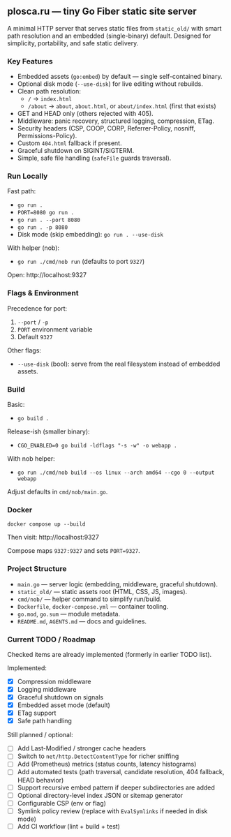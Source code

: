 ## plosca.ru — tiny Go Fiber static site server

A minimal HTTP server that serves static files from `static_old/` with smart path resolution and an embedded (single-binary) default. Designed for simplicity, portability, and safe static delivery.

### Key Features

- Embedded assets (`go:embed`) by default — single self-contained binary.
- Optional disk mode (`--use-disk`) for live editing without rebuilds.
- Clean path resolution:
  - `/` → `index.html`
  - `/about` → `about`, `about.html`, or `about/index.html` (first that exists)
- GET and HEAD only (others rejected with 405).
- Middleware: panic recovery, structured logging, compression, ETag.
- Security headers (CSP, COOP, CORP, Referrer-Policy, nosniff, Permissions-Policy).
- Custom `404.html` fallback if present.
- Graceful shutdown on SIGINT/SIGTERM.
- Simple, safe file handling (`safeFile` guards traversal).

### Run Locally

Fast path:
- `go run .`
- `PORT=8080 go run .`
- `go run . --port 8080`
- `go run . -p 8080`
- Disk mode (skip embedding): `go run . --use-disk`

With helper (nob):
- `go run ./cmd/nob run` (defaults to port `9327`)

Open: http://localhost:9327

### Flags & Environment

Precedence for port:
1. `--port` / `-p`
2. `PORT` environment variable
3. Default `9327`

Other flags:
- `--use-disk` (bool): serve from the real filesystem instead of embedded assets.

### Build

Basic:
- `go build .`

Release-ish (smaller binary):
- `CGO_ENABLED=0 go build -ldflags "-s -w" -o webapp .`

With nob helper:
- `go run ./cmd/nob build --os linux --arch amd64 --cgo 0 --output webapp`

Adjust defaults in `cmd/nob/main.go`.

### Docker

```
docker compose up --build
```

Then visit: http://localhost:9327

Compose maps `9327:9327` and sets `PORT=9327`.

### Project Structure

- `main.go` — server logic (embedding, middleware, graceful shutdown).
- `static_old/` — static assets root (HTML, CSS, JS, images).
- `cmd/nob/` — helper command to simplify run/build.
- `Dockerfile`, `docker-compose.yml` — container tooling.
- `go.mod`, `go.sum` — module metadata.
- `README.md`, `AGENTS.md` — docs and guidelines.

### Current TODO / Roadmap

Checked items are already implemented (formerly in earlier TODO list).

Implemented:
- [x] Compression middleware
- [x] Logging middleware
- [x] Graceful shutdown on signals
- [x] Embedded asset mode (default)
- [x] ETag support
- [x] Safe path handling

Still planned / optional:
- [ ] Add Last-Modified / stronger cache headers
- [ ] Switch to `net/http.DetectContentType` for richer sniffing
- [ ] Add (Prometheus) metrics (status counts, latency histograms)
- [ ] Add automated tests (path traversal, candidate resolution, 404 fallback, HEAD behavior)
- [ ] Support recursive embed pattern if deeper subdirectories are added
- [ ] Optional directory-level index JSON or sitemap generator
- [ ] Configurable CSP (env or flag)
- [ ] Symlink policy review (replace with `EvalSymlinks` if needed in disk mode)
- [ ] Add CI workflow (lint + build + test)
